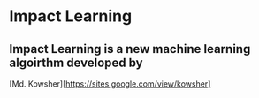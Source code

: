 # Impact Learning
## Impact Learning is a new machine learning algoirthm developed by 
[Md. Kowsher][https://sites.google.com/view/kowsher]
